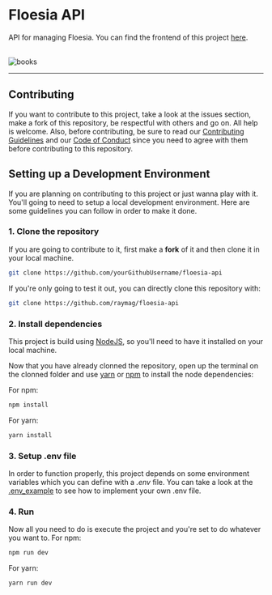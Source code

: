# Floesia API
API for managing Floesia. You can find the frontend of this project [here](https://github.com/raymag/floesia).

<br/>
<img src="https://media.giphy.com/media/3o7btW1Js39uJ23LAA/giphy.gif" alt="books">

---

## Contributing
If you want to contribute to this project, take a look at the issues section, make a fork of this repository, be respectful with others and go on. All help is welcome. 
Also, before contributing, be sure to read our [Contributing Guidelines](https://github.com/raymag/floesia-api/blob/main/CONTRIBUTING.md) and our [Code of Conduct](https://github.com/raymag/floesia-api/blob/main/CODE_OF_CONDUCT.md) since you need to agree with them before contributing to this repository.

## Setting up a Development Environment

If you are planning on contributing to this project or just wanna play with it. You'll going to need to setup a local development environment. Here are some guidelines you can follow in order to make it done.

### 1. Clone the repository

If you are going to contribute to it, first make a **fork** of it and then clone it in your local machine. 
```bash
git clone https://github.com/yourGithubUsername/floesia-api
```

If you're only going to test it out, you can directly clone this repository with: 
```bash
git clone https://github.com/raymag/floesia-api
```

### 2. Install dependencies

This project is build using [NodeJS](https://nodejs.org/en/download/), so you'll need to have it installed on your local machine.

Now that you have already clonned the repository, open up the terminal on the clonned folder and use [yarn](https://yarnpkg.com/) or [npm](https://www.npmjs.com/) to install the node dependencies:

For npm:
```bash
npm install
```

For yarn:
```bash
yarn install
```

### 3. Setup .env file

In order to function properly, this project depends on some environment variables which you can define with a *.env* file. You can take a look at the [.env_example](https://github.com/raymag/floesia-api/blob/main/.env_example) to see how to implement your own .env file.

### 4. Run

Now all you need to do is execute the project and you're set to do whatever you want to.
For npm:
```bash
npm run dev
```
For yarn:
```bash
yarn run dev
```

